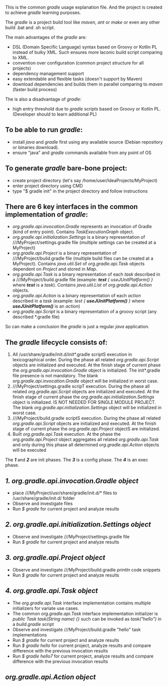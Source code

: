 This is the common *gradle* usage explanation file. And the project is created to achieve *gradle* learning purposes.

The *gradle* is a project build tool like *maven*, *ant* or *make* or even any other build .bat and .sh script.

The main advantages of the *gradle* are:
- DSL (Domain Specific Language) syntax based on Groovy or Kotlin PL instead of bulky XML. Such ensures more laconic build script comparing to XML.
- convention over configuration (common project structure for all projects)
- dependency management support
- easy extendable and flexible tasks (doesn't support by Maven)
- download dependencies and builds them in parallel comparing to *maven* (faster build process)

The is also a disadvantage of *gradle*:
- high entry threshold due to *gradle* scripts based on Groovy or Kotlin PL. (Developer should to learn additional PL)

To be able to run *gradle*:
---
- install *java* and *gradle* first using any available source (Debian repository or binaries download).
- ensure "java" and *gradle* commands available from any point of OS

To generate *gradle* bare-bone project:
---
- create project directory (let's say /home/user/IdeaProjects/MyProject)
- enter project directory using CMD
- type "$ gradle init" in the project directory and follow instructions

There are 6 key interfaces in the common implementation of *gradle*:
---
- *org.gradle.api.invocation.Gradle* represents an invocation of Gradle (kind of entry point). Contains *TaskExecutionGraph* object.
- *org.gradle.api.initialization.Settings* is a binary representation of ///MyProject/settings.gradle file (multiple settings can be created at a MyProject)
- *org.gradle.api.Project* is a binary representation of ///MyProject/build.gradle file (multiple build files can be created at a MyProject). Contains *java.util.Set* of *org.gradle.api.Task* objects dependent on *Project* and stored in *Map*.
- *org.gradle.api.Task* is a binary representation of each *task* described in a ///MyProject/build.gradle file (example: ***test** { useJUnitPlatform() }* where ***test*** is a *task*). Contains *java.util.List* of *org.gradle.api.Action* objects.
- *org.gradle.api.Action* is a binary representation of each *action* described in a *task* (example: *test { **useJUnitPlatform()** }* where ***useJUnitPlatform()*** is an *action*)
- *org.gradle.api.Script* is a binary representation of a groovy script (any described *.gradle file)

So can make a conclusion the *gradle* is just a regular *java* application.

The *gradle* lifecycle consists of:
---
1. All /usr/share/gradle/init.d/init*.gradle scriptS execution in lexicographical order. During the phase all related *org.gradle.api.Script* objects are initialized and executed. At the finish stage of current phase the *org.gradle.api.invocation.Gradle* object is initialized. The init*.gradle file presence is not mandatory. The blank *org.gradle.api.invocation.Gradle* object will be initialized in worst case.
2. ///MyProject/settings.gradle scripT execution. During the phase all related *org.gradle.api.Script* objects are initialized and executed. At the finish stage of current phase the *org.gradle.api.initialization.Settings* object is initialized. IS NOT NEEDED FOR SINGLE MODULE PROJECT. The blank *org.gradle.api.initialization.Settings* object will be initialized in worst case.
3. ///MyProject/build.gradle scriptS execution. During the phase all related *org.gradle.api.Script* objects are initialized and executed. At the finish stage of current phase the *org.gradle.api.Project* objectS are initialized.
4. Built *org.gradle.api.Task* execution. At the phase the *org.gradle.api.Project* object aggregates all related *org.gradle.api.Task* and only during this phase all determined *org.gradle.api.Action* objects will be executed

The ***1*** and ***2*** are init phases. The ***3*** is a config phase. The ***4*** is an exec phase.

*1. *org.gradle.api.invocation.Gradle* object*
---
- place ///MyProject/usr/share/gradle/init.d/* files to /usr/share/gradle/init.d/ folder
- Observe and investigate files
- Run *$ gradle* for current project and analyze results

*2. *org.gradle.api.initialization.Settings* object*
---
- Observe and investigate ///MyProject/settings.gradle file
- Run *$ gradle* for current project and analyze results

*3. *org.gradle.api.Project* object*
---
- Observe and investigate ///MyProject/build.gradle *println* code snippets
- Run *$ gradle* for current project and analyze results

*4. *org.gradle.api.Task* object*
---
- The *org.gradle.api.Task* interface implementation contains multiple initializers for variate use cases.
- The common *org.gradle.api.Task* interface implementation initializer is *public Task task(String name) {}* such can be invoked as *task("hello")* in a *build.gradle* script
- Observe and investigate ///MyProject/build.gradle "hello" task implementations
- Run *$ gradle* for current project and analyze results
- Run *$ gradle hello* for current project, analyze results and compare difference with the previous invocation results
- Run *$ gradle hello7* for current project, analyze results and compare difference with the previous invocation results

**org.gradle.api.Action* object*
---
